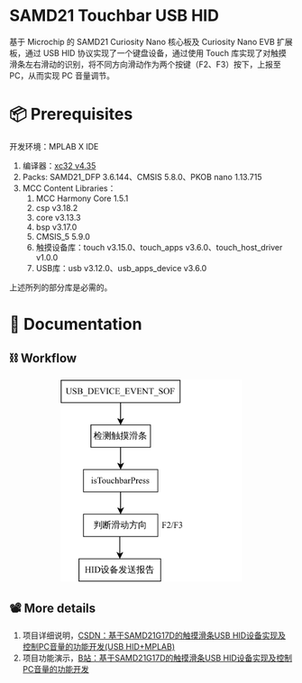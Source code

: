 # SAMD21 Touchbar USB HID

基于 Microchip 的 SAMD21 Curiosity Nano 核心板及 Curiosity Nano EVB 扩展板，通过 USB HID 协议实现了一个键盘设备，通过使用 Touch 库实现了对触摸滑条左右滑动的识别，将不同方向滑动作为两个按键（F2、F3）按下，上报至 PC，从而实现 PC 音量调节。

# 📦 Prerequisites

开发环境：MPLAB X IDE

1. 编译器：[xc32 v4.35](https://www.microchip.com/en-us/tools-resources/develop/mplab-xc-compilers/xc32)
2. Packs: SAMD21_DFP 3.6.144、CMSIS 5.8.0、PKOB nano 1.13.715
3. MCC Content Libraries：
   1. MCC Harmony Core 1.5.1
   2. csp v3.18.2
   3. core v3.13.3
   4. bsp v3.17.0
   5. CMSIS_5 5.9.0
   6. 触摸设备库：touch v3.15.0、touch_apps v3.6.0、touch_host_driver v1.0.0
   7. USB库：usb v3.12.0、usb_apps_device v3.6.0

上述所列的部分库是必需的。

# 📜 Documentation

## ⛓️ Workflow

<p align="center">
    <img src="images/workflow.png" alt="主要工作流程" style="zoom:35%">
</p>

## 📽️ More details

1. 项目详细说明，[CSDN：基于SAMD21G17D的触摸滑条USB HID设备实现及控制PC音量的功能开发(USB HID+MPLAB)](https://blog.csdn.net/weixin_46422143/article/details/136637400)
2. 项目功能演示，[B站：基于SAMD21G17D的触摸滑条USB HID设备实现及控制PC音量的功能开发](https://www.bilibili.com/video/BV1dr421H7yP/)
